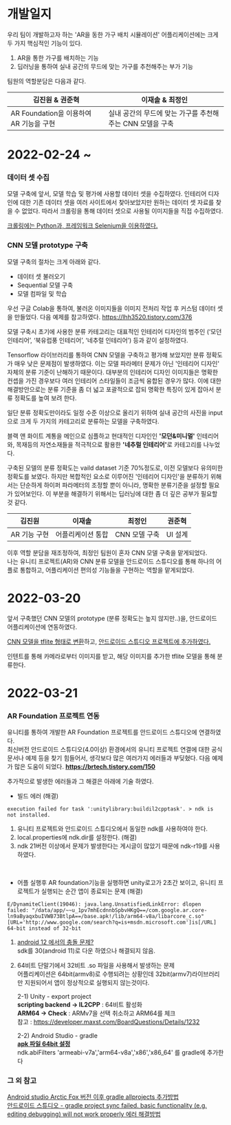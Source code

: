 # 개발일지
우리 팀이 개발하고자 하는 'AR을 동한 가구 배치 시뮬레이션' 어플리케이션에는 크게 두 가지 핵심적인 기능이 있다.

1. AR을 통한 가구를 배치하는 기능
2. 딥러닝을 통하여 실내 공간의 무드에 맞는 가구를 추천해주는 부가 기능

팀원의 역할분담은 다음과 같다.

|김진원 & 권준혁|이재솔 & 최정인|
|---|---|
|AR Foundation을 이용하여 AR 기능을 구현|실내 공간의 무드에 맞는 가구를 추천해주는 CNN 모델을 구축|

# 2022-02-24 ~
### 데이터 셋 수집

모델 구축에 앞서, 모델 학습 및 평가에 사용할 데이터 셋을 수집하였다. 인테리어 디자인에 대한 기존 데이터 셋을 여러 사이트에서 찾아보았지만 원하는 데이터 셋 자료를 찾을 수 없었다. 따라서 크롤링을 통해 데이터 셋으로 사용될 이미지들을 직접 수집하였다.

<a href="https://www.youtube.com/watch?v=1b7pXC1-IbE">크롤링에는 Python과, 프레임워크 Selenium을 이용하였다.</a>
 
### CNN 모델 prototype 구축

  모델 구축의 절차는 크게 아래와 같다.

  - 데이터 셋 불러오기
  - Sequential 모델 구축
  - 모델 컴파일 및 학습

  우선 구글 Colab을 통하여, 불러온 이미지들을 이미지 전처리 작업 후 커스텀 데이터 셋을 만들었다.
  다음 예제를 참고하였다. https://lhh3520.tistory.com/376

  모델 구축시 초기에 사용한 분류 카테고리는 대표적인 인테리어 디자인의 범주인 (‘모던 인테리어’, ‘북유럽풍 인테리어’, ‘네추럴 인테리어’) 등과 같이 설정하였다.

  Tensorflow 라이브러리를 통하여 CNN 모델을 구축하고 평가해 보았지만 분류 정확도가 매우 낮은 문제점이 발생하였다. 이는 모델 파라메터 문제가 아닌 '인테리어 디자인' 자체의 분류 기준이 난해하기 때문이다. 대부분의 인테리어 디자인 이미지들은 명확한 컨셉을 가진 경우보다 여러 인테리어 스타일들이 조금씩 융합된 경우가 많다. 이에 대한 해결방안으로는 분류 기준을 좀 더 넓고 포괄적으로 잡되 명확한 특징이 있게 잡아서 분류 정확도를 높여 보려 한다.

  일단 분류 정확도만이라도 일정 수준 이상으로 올리기 위하여 실내 공간의 사진을 input으로 크게 두 가지의 카테고리로 분류하는 모델을 구축하였다.
  
  블랙 앤 화이트 계통을 메인으로 심플하고 현대적인 디자인인 <b>'모던&미니멀'</b> 인테리어와, 목재등의 자연소재들을 적극적으로 활용한 <b>'네추럴 인테리어'</b>로 카테고리를 나누었다.

  구축된 모델의 분류 정확도는 vaild dataset 기준 70%정도로, 이전 모델보다 유의미한 정확도를 보였다. 하지만 복합적인 요소로 이루어진 '인테리어 디자인'을 분류하기 위해서는 단순하게 하이퍼 파라메터의 조정할 뿐이 아니라, 명확한 분류기준을 설정할 필요가 있어보인다. 이 부분을 해결하기 위해서는 딥러닝에 대한 좀 더 깊은 공부가 필요할 것 같다.
<br>

|김진원|이재솔|최정인|권준혁|
|---|---|---|---|
|AR 기능 구현|어플리케이션 통합|CNN 모델 구축|UI 설계|

이후 역할 분담을 재조정하여, 최정인 팀원이 혼자 CNN 모델 구축을 맡게되었다.<br>
나는 유니티 프로젝트(AR)와 CNN 분류 모델을 안드로이드 스튜디오를 통해 하나의 어플로 통합하고, 어플리케이션 편의성 기능들을 구현하는 역할을 맡게되었다.



# 2022-03-20
앞서 구축했던 CNN 모델의 prototype (분류 정확도는 높지 않지만..)을, 안드로이드 어플리케이션에 연동하였다.

<a href="https://cppmagister.tistory.com/5">CNN 모델을 tflite 형태로 변환</a>하고, <a href="https://www.youtube.com/watch?v=jhGm4KDafKU">안드로이드 스튜디오 프로젝트에 추가하였다.</a>

인텐트를 통해 카메라로부터 이미지를 받고, 해당 이미지를 추가한 tflite 모델을 통해 분류한다.


# 2022-03-21
### AR Foundation 프로젝트 연동
유니티를 통하여 개발한 AR Foundation 프로젝트를 안드로이드 스튜디오에 연결하였다.<br>
최신버전 안드로이드 스튜디오(4.0이상) 환경에서의 유니티 프로젝트 연결에 대한 공식문서나 예제 등을 찾기 힘들어서, 생각보다 많은 여러가지 에러들과 부딪혔다. 다음 예제가 많은 도움이 되었다. <b>https://brtech.tistory.com/150</b>

추가적으로 발생한 에러들과 그 해결은 아래에 기술 하였다.

- 빌드 에러 (해결)

```
execution failed for task ':unitylibrary:buildil2cpptask'. > ndk is not installed.
```

1) 유니티 프로젝트와 안드로이드 스튜디오에서 동일한 ndk를 사용하여야 한다.
2) local.properties에 ndk.dir를 설정한다. (해결)
3) ndk 21버전 이상에서 문제가 발생한다는 게시글이 많았기 때문에 ndk-r19를 사용하였다.

<br>

- 어플 실행후 AR foundation기능을 실행하면 unity로고가 2초간 보이고, 유니티 프로젝트가 실행되는 순간 앱이 종료되는 문제 (해결)

```
E/DynamiteClient(19046): java.lang.UnsatisfiedLinkError: dlopen failed: "/data/app/~~u_1pv7mhEcdnnbSpbvHKgQ==/com.google.ar.core-ln9aByaqxbuIVWB73BtlpA==/base.apk!/lib/arm64-v8a/libarcore_c.so" [URL='http://www.google.com/search?q=is+msdn.microsoft.com']is[/URL] 64-bit instead of 32-bit
```

1) <a href="https://forum.unity.com/threads/android-12-crash-on-startup.1230936/">android 12 에서의 충돌 문제?</a><br>
sdk를 30(android 11)로 다운 하였으나 해결되지 않음.

2) 64비트 단말기에서 32비트 .so 파일을 사용해서 발생하는 문제<br>
어플리케이션은 64bit(armv8)로 수행되려는 상황인데 32bit(armv7)라이브러리만 지원되어서 앱이 정상적으로 실행되지 않는것이다.

    2-1) Unity - export project<br>
	  <b>scripting backend -> IL2CPP</b> : 64비트 활성화<br>
	  <b>ARM64 -> Check</b> : ARMv7을 선택 취소하고 ARM64를 체크<br>
    참고 : https://developer.maxst.com/BoardQuestions/Details/1232

    2-2) Android Studio - gradle<br>
    <b><a href="https://blog.naver.com/PostView.nhn?blogId=jogilsang&logNo=221605475532&categoryNo=0&parentCategoryNo=0&viewDate=&currentPage=1&postListTopCurrentPage=1&from=postView">apk 파일 64bit 설정</a></b><br>
    ndk.abiFilters 'armeabi-v7a','arm64-v8a','x86','x86_64' 를 gradle에 추가한다


### 그 외 참고
<a href="https://ideajini.tistory.com/15">Android studio Arctic Fox 버전 이후 gradle allprojects 추가방법</a><br>
<a href="https://kadosholy.tistory.com/24">안드로이드 스튜디오 - gradle project sync failed. basic functionality (e.g. editing debugging) will not work properly 에러 해결방법</a>
